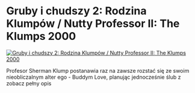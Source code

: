 Gruby i chudszy 2: Rodzina Klumpów / Nutty Professor II: The Klumps 2000 
=============
[![Gruby i chudszy 2: Rodzina Klumpów / Nutty Professor II: The Klumps 2000 ](http://vidos.pl/images/player.gif)](http://vidos.pl/gruby-i-chudszy-2-rodzina-klumpow-nutty-professor-ii-the-klumps-2000)

 Profesor Sherman Klump postanawia raz na zawsze rozstać się ze swoim nieobliczalnym alter ego - Buddym Love, planując jednocześnie ślub z zobacz pełny opis
